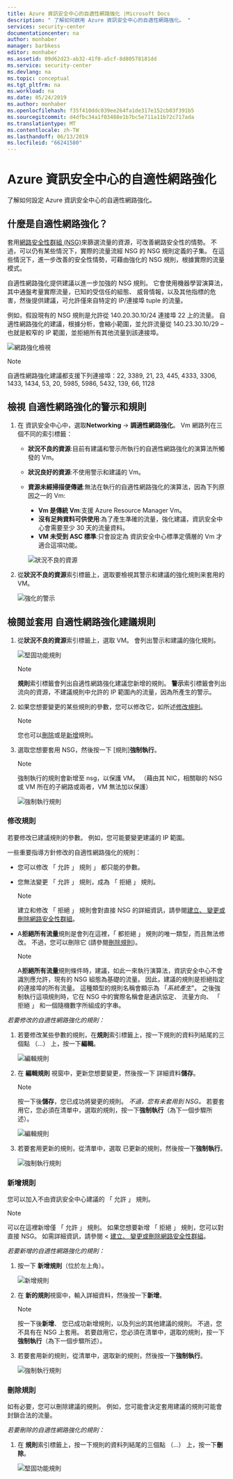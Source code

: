 ```yaml
---
title: Azure 資訊安全中心的自適性網路強化 |Microsoft Docs
description: " 了解如何啟用 Azure 資訊安全中心的自適性網路強化。 "
services: security-center
documentationcenter: na
author: monhaber
manager: barbkess
editor: monhaber
ms.assetid: 09d62d23-ab32-41f0-a5cf-8d80578181dd
ms.service: security-center
ms.devlang: na
ms.topic: conceptual
ms.tgt_pltfrm: na
ms.workload: na
ms.date: 05/24/2019
ms.author: monhaber
ms.openlocfilehash: f35f410ddc039ee264fa1de317e152cb03f391b5
ms.sourcegitcommit: d4dfbc34a1f03488e1b7bc5e711a11b72c717ada
ms.translationtype: MT
ms.contentlocale: zh-TW
ms.lasthandoff: 06/13/2019
ms.locfileid: "66241580"
---
```

# <a name="adaptive-network-hardening-in-azure-security-center"></a>Azure 資訊安全中心的自適性網路強化
了解如何設定 Azure 資訊安全中心的自適性網路強化。

## <a name="what-is-adaptive-network-hardening"></a>什麼是自適性網路強化？
套用[網路安全性群組 (NSG)](https://docs.microsoft.com/azure/virtual-network/security-overview)來篩選流量的資源，可改善網路安全性的情勢。 不過，可以仍有某些情況下，實際的流量流經 NSG 的 NSG 規則定義的子集。 在這些情況下，進一步改善的安全性情勢，可藉由強化的 NSG 規則，根據實際的流量模式。

自適性網路強化提供建議以進一步加強的 NSG 規則。 它會使用機器學習演算法，其中通盤考量實際流量，已知的受信任的組態、 威脅情報，以及其他指標的危害，然後提供建議，可允許僅來自特定的 IP/連接埠 tuple 的流量。

例如，假設現有的 NSG 規則是允許從 140.20.30.10/24 連接埠 22 上的流量。 自適性網路強化的建議，根據分析，會縮小範圍，並允許流量從 140.23.30.10/29 – 也就是較窄的 IP 範圍，並拒絕所有其他流量到該連接埠。

![網路強化檢視](./media/security-center-adaptive-network-hardening/traffic-hardening.png)

> [!NOTE]
> 自適性網路強化建議都支援下列連接埠：22, 3389, 21, 23, 445, 4333, 3306, 1433, 1434, 53, 20, 5985, 5986, 5432, 139, 66, 1128

## <a name="view-adaptive-network-hardening-alerts-and-rules"></a>檢視 自適性網路強化的警示和規則

1. 在 資訊安全中心中，選取**Networking** -> **調適性網路強化**。 Vm 網路列在三個不同的索引標籤：
   * **狀況不良的資源**:目前有建議和警示所執行的自適性網路強化的演算法所觸發的 Vm。 
   * **狀況良好的資源**:不使用警示和建議的 Vm。
   * **資源未經掃描便傳遞**:無法在執行的自適性網路強化的演算法，因為下列原因之一的 Vm:
      * **Vm 是傳統 Vm**:支援 Azure Resource Manager Vm。
      * **沒有足夠資料可供使用**:為了產生準確的流量，強化建議，資訊安全中心會需要至少 30 天的流量資料。
      * **VM 未受到 ASC 標準**:只會設定為 資訊安全中心標準定價層的 Vm 才適合這項功能。

     ![狀況不良的資源](./media/security-center-adaptive-network-hardening/unhealthy-resources.png)

2. 從**狀況不良的資源**索引標籤上，選取要檢視其警示和建議的強化規則来套用的 VM。

    ![強化的警示](./media/security-center-adaptive-network-hardening/hardening-alerts.png)


## <a name="review-and-apply-adaptive-network-hardening-recommended-rules"></a>檢閱並套用 自適性網路強化建議規則

1. 從**狀況不良的資源**索引標籤上，選取 VM。 會列出警示和建議的強化規則。

     ![堅固功能規則](./media/security-center-adaptive-network-hardening/hardening-alerts.png)

   > [!NOTE]
   > **規則**索引標籤會列出自適性網路強化建議您新增的規則。 **警示**索引標籤會列出流向的資源，不建議規則中允許的 IP 範圍內的流量，因為所產生的警示。

2. 如果您想要變更的某些規則的參數，您可以修改它，如所述[修改規則](#modify-rule)。
   > [!NOTE]
   > 您也可以[刪除](#delete-rule)或是[新增](#add-rule)規則。

3. 選取您想要套用 NSG，然後按一下 [規則]**強制執行**。

      > [!NOTE]
      > 強制執行的規則會新增至 nsg，以保護 VM。 （藉由其 NIC，相關聯的 NSG 或 VM 所在的子網路或兩者，VM 無法加以保護）

    ![強制執行規則](./media/security-center-adaptive-network-hardening/enforce-hard-rule2.png)


### 修改規則  <a name ="modify-rule"> </a>

若要修改已建議規則的參數。 例如，您可能要變更建議的 IP 範圍。

一些重要指導方針修改的自適性網路強化的規則：

* 您可以修改 「 允許 」 規則 」 都只能的參數。 
* 您無法變更 「 允許 」 規則，成為 「 拒絕 」 規則。 

  > [!NOTE]
  > 建立和修改 「 拒絕 」 規則會對直接 NSG 的詳細資訊，請參閱[建立、 變更或刪除網路安全性群組](https://docs.microsoft.com/azure/virtual-network/manage-network-security-group)。

* A**拒絕所有流量**規則是會列在這裡，「 都拒絕 」 規則的唯一類型，而且無法修改。 不過，您可以刪除它 (請參閱[刪除規則](#delete-rule))。
  > [!NOTE]
  > A**拒絕所有流量**規則條件時，建議，如此一來執行演算法，資訊安全中心不會識別應允許，現有的 NSG 組態為基礎的流量。 因此，建議的規則是拒絕指定的連接埠的所有流量。 這種類型的規則名稱會顯示為 「*系統產生*"。 之後強制執行這項規則時，它在 NSG 中的實際名稱會是通訊協定、 流量方向、 「 拒絕 」 和一個隨機數字所組成的字串。

*若要修改的自適性網路強化的規則：*

1. 若要修改某些參數的規則，在**規則**索引標籤上，按一下規則的資料列結尾的三個點 （...） 上，按一下**編輯**。

   ![編輯規則](./media/security-center-adaptive-network-hardening/edit-hard-rule.png)

1. 在 **編輯規則** 視窗中，更新您想要變更，然後按一下 詳細資料**儲存**。

   > [!NOTE]
   > 按一下後**儲存**，您已成功將變更的規則。 *不過，您有未套用到 NSG。* 若要套用它，您必須在清單中，選取的規則，按一下**強制執行**（為下一個步驟所述）。

   ![編輯規則](./media/security-center-adaptive-network-hardening/edit-hard-rule3.png)

3. 若要套用更新的規則，從清單中，選取 已更新的規則，然後按一下**強制執行**。

    ![強制執行規則](./media/security-center-adaptive-network-hardening/enforce-hard-rule.png)

### 新增規則 <a name ="add-rule"> </a>

您可以加入不由資訊安全中心建議的 「 允許 」 規則。

> [!NOTE]
> 可以在這裡新增僅 「 允許 」 規則。 如果您想要新增 「 拒絕 」 規則，您可以對直接 NSG。 如需詳細資訊，請參閱 <<c0> [ 建立、 變更或刪除網路安全性群組](https://docs.microsoft.com/azure/virtual-network/manage-network-security-group)。

*若要新增的自適性網路強化的規則：*

1. 按一下 **新增規則**（位於左上角）。

   ![新增規則](./media/security-center-adaptive-network-hardening/add-hard-rule.png)

1. 在 **新的規則**視窗中，輸入詳細資料，然後按一下**新增**。

   > [!NOTE]
   > 按一下後**新增**、 您已成功新增規則，以及列出的其他建議的規則。 不過，您不具有在 NSG 上套用。 若要啟用它，您必須在清單中，選取的規則，按一下**強制執行**（為下一個步驟所述）。

3. 若要套用新的規則，從清單中，選取新的規則，然後按一下**強制執行**。

    ![強制執行規則](./media/security-center-adaptive-network-hardening/enforce-hard-rule.png)


### 刪除規則 <a name ="delete-rule"> </a>

如有必要，您可以刪除建議的規則。 例如，您可能會決定套用建議的規則可能會封鎖合法的流量。

*若要刪除的自適性網路強化的規則：*

1. 在 **規則**索引標籤上，按一下規則的資料列結尾的三個點 （...） 上，按一下**刪除**。  

    ![堅固功能規則](./media/security-center-adaptive-network-hardening/delete-hard-rule.png)







 


